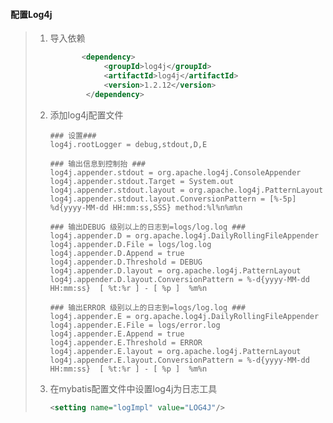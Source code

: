 #### 配置Log4j

> 1. 导入依赖
>
>    ```xml
>           <dependency>
>                <groupId>log4j</groupId>
>                <artifactId>log4j</artifactId>
>                <version>1.2.12</version>
>            </dependency>
>    ```
>
> 2. 添加log4j配置文件
>
>    ```properties
>    ### 设置###
>    log4j.rootLogger = debug,stdout,D,E
>    
>    ### 输出信息到控制抬 ###
>    log4j.appender.stdout = org.apache.log4j.ConsoleAppender
>    log4j.appender.stdout.Target = System.out
>    log4j.appender.stdout.layout = org.apache.log4j.PatternLayout
>    log4j.appender.stdout.layout.ConversionPattern = [%-5p] %d{yyyy-MM-dd HH:mm:ss,SSS} method:%l%n%m%n
>    
>    ### 输出DEBUG 级别以上的日志到=logs/log.log ###
>    log4j.appender.D = org.apache.log4j.DailyRollingFileAppender
>    log4j.appender.D.File = logs/log.log
>    log4j.appender.D.Append = true
>    log4j.appender.D.Threshold = DEBUG
>    log4j.appender.D.layout = org.apache.log4j.PatternLayout
>    log4j.appender.D.layout.ConversionPattern = %-d{yyyy-MM-dd HH:mm:ss}  [ %t:%r ] - [ %p ]  %m%n
>    
>    ### 输出ERROR 级别以上的日志到=logs/log.log ###
>    log4j.appender.E = org.apache.log4j.DailyRollingFileAppender
>    log4j.appender.E.File = logs/error.log
>    log4j.appender.E.Append = true
>    log4j.appender.E.Threshold = ERROR
>    log4j.appender.E.layout = org.apache.log4j.PatternLayout
>    log4j.appender.E.layout.ConversionPattern = %-d{yyyy-MM-dd HH:mm:ss}  [ %t:%r ] - [ %p ]  %m%n
>    ```
>
>    
>
> 3. 在mybatis配置文件中设置log4j为日志工具
>
>    ```xml
>    <setting name="logImpl" value="LOG4J"/>
>    ```




